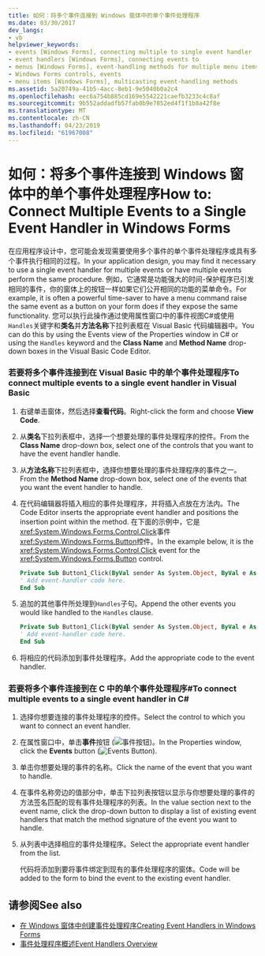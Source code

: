 ```yaml
---
title: 如何：将多个事件连接到 Windows 窗体中的单个事件处理程序
ms.date: 03/30/2017
dev_langs:
- vb
helpviewer_keywords:
- events [Windows Forms], connecting multiple to single event handler
- event handlers [Windows Forms], connecting events to
- menus [Windows Forms], event-handling methods for multiple menu items
- Windows Forms controls, events
- menu items [Windows Forms], multicasting event-handling methods
ms.assetid: 5a20749a-41b5-4acc-8eb1-9e5040b0a2c4
ms.openlocfilehash: eec6a754b885cd169e5542221caefb3233c4c8af
ms.sourcegitcommit: 9b552addadfb57fab0b9e7852ed4f1f1b8a42f8e
ms.translationtype: MT
ms.contentlocale: zh-CN
ms.lasthandoff: 04/23/2019
ms.locfileid: "61967008"
---
```

# <a name="how-to-connect-multiple-events-to-a-single-event-handler-in-windows-forms"></a><span data-ttu-id="262d2-102">如何：将多个事件连接到 Windows 窗体中的单个事件处理程序</span><span class="sxs-lookup"><span data-stu-id="262d2-102">How to: Connect Multiple Events to a Single Event Handler in Windows Forms</span></span>
<span data-ttu-id="262d2-103">在应用程序设计中，您可能会发现需要使用多个事件的单个事件处理程序或具有多个事件执行相同的过程。</span><span class="sxs-lookup"><span data-stu-id="262d2-103">In your application design, you may find it necessary to use a single event handler for multiple events or have multiple events perform the same procedure.</span></span> <span data-ttu-id="262d2-104">例如，它通常是功能强大的时间-保护程序已引发相同的事件，你的窗体上的按钮一样如果它们公开相同的功能的菜单命令。</span><span class="sxs-lookup"><span data-stu-id="262d2-104">For example, it is often a powerful time-saver to have a menu command raise the same event as a button on your form does if they expose the same functionality.</span></span> <span data-ttu-id="262d2-105">您可以执行此操作通过使用属性窗口中的事件视图C#或使用`Handles`关键字和**类名**并**方法名称**下拉列表框在 Visual Basic 代码编辑器中。</span><span class="sxs-lookup"><span data-stu-id="262d2-105">You can do this by using the Events view of the Properties window in C# or using the `Handles` keyword and the **Class Name** and **Method Name** drop-down boxes in the Visual Basic Code Editor.</span></span>  
  
### <a name="to-connect-multiple-events-to-a-single-event-handler-in-visual-basic"></a><span data-ttu-id="262d2-106">若要将多个事件连接到在 Visual Basic 中的单个事件处理程序</span><span class="sxs-lookup"><span data-stu-id="262d2-106">To connect multiple events to a single event handler in Visual Basic</span></span>  
  
1. <span data-ttu-id="262d2-107">右键单击窗体，然后选择**查看代码**。</span><span class="sxs-lookup"><span data-stu-id="262d2-107">Right-click the form and choose **View Code**.</span></span>  
  
2. <span data-ttu-id="262d2-108">从**类名**下拉列表框中，选择一个想要处理的事件处理程序的控件。</span><span class="sxs-lookup"><span data-stu-id="262d2-108">From the **Class Name** drop-down box, select one of the controls that you want to have the event handler handle.</span></span>  
  
3. <span data-ttu-id="262d2-109">从**方法名称**下拉列表框中，选择你想要处理的事件处理程序的事件之一。</span><span class="sxs-lookup"><span data-stu-id="262d2-109">From the **Method Name** drop-down box, select one of the events that you want the event handler to handle.</span></span>  
  
4. <span data-ttu-id="262d2-110">在代码编辑器将插入相应的事件处理程序，并将插入点放在方法内。</span><span class="sxs-lookup"><span data-stu-id="262d2-110">The Code Editor inserts the appropriate event handler and positions the insertion point within the method.</span></span> <span data-ttu-id="262d2-111">在下面的示例中，它是<xref:System.Windows.Forms.Control.Click>事件<xref:System.Windows.Forms.Button>控件。</span><span class="sxs-lookup"><span data-stu-id="262d2-111">In the example below, it is the <xref:System.Windows.Forms.Control.Click> event for the <xref:System.Windows.Forms.Button> control.</span></span>  
  
    ```vb  
    Private Sub Button1_Click(ByVal sender As System.Object, ByVal e As System.EventArgs) Handles Button1.Click  
    ' Add event-handler code here.  
    End Sub  
    ```  
  
5. <span data-ttu-id="262d2-112">追加的其他事件所处理到`Handles`子句。</span><span class="sxs-lookup"><span data-stu-id="262d2-112">Append the other events you would like handled to the `Handles` clause.</span></span>  
  
    ```vb  
    Private Sub Button1_Click(ByVal sender As System.Object, ByVal e As System.EventArgs) Handles Button1.Click, Button2.Click  
    ' Add event-handler code here.  
    End Sub  
    ```  
  
6. <span data-ttu-id="262d2-113">将相应的代码添加到事件处理程序。</span><span class="sxs-lookup"><span data-stu-id="262d2-113">Add the appropriate code to the event handler.</span></span>  
  
### <a name="to-connect-multiple-events-to-a-single-event-handler-in-c"></a><span data-ttu-id="262d2-114">若要将多个事件连接到在 C 中的单个事件处理程序\#</span><span class="sxs-lookup"><span data-stu-id="262d2-114">To connect multiple events to a single event handler in C\#</span></span>
  
1. <span data-ttu-id="262d2-115">选择你想要连接的事件处理程序的控件。</span><span class="sxs-lookup"><span data-stu-id="262d2-115">Select the control to which you want to connect an event handler.</span></span>  
  
2. <span data-ttu-id="262d2-116">在属性窗口中，单击**事件**按钮 (![事件按钮](./media/vxeventsbutton-propertieswindow.png "vxEventsButton_PropertiesWindow"))。</span><span class="sxs-lookup"><span data-stu-id="262d2-116">In the Properties window, click the **Events** button (![Events Button](./media/vxeventsbutton-propertieswindow.png "vxEventsButton_PropertiesWindow")).</span></span>  
  
3. <span data-ttu-id="262d2-117">单击你想要处理的事件的名称。</span><span class="sxs-lookup"><span data-stu-id="262d2-117">Click the name of the event that you want to handle.</span></span>  
  
4. <span data-ttu-id="262d2-118">在事件名称旁边的值部分中，单击下拉列表按钮以显示与你想要处理的事件的方法签名匹配的现有事件处理程序的列表。</span><span class="sxs-lookup"><span data-stu-id="262d2-118">In the value section next to the event name, click the drop-down button to display a list of existing event handlers that match the method signature of the event you want to handle.</span></span>  
  
5. <span data-ttu-id="262d2-119">从列表中选择相应的事件处理程序。</span><span class="sxs-lookup"><span data-stu-id="262d2-119">Select the appropriate event handler from the list.</span></span>  
  
     <span data-ttu-id="262d2-120">代码将添加到要将事件绑定到现有的事件处理程序的窗体。</span><span class="sxs-lookup"><span data-stu-id="262d2-120">Code will be added to the form to bind the event to the existing event handler.</span></span>  
  
## <a name="see-also"></a><span data-ttu-id="262d2-121">请参阅</span><span class="sxs-lookup"><span data-stu-id="262d2-121">See also</span></span>

- [<span data-ttu-id="262d2-122">在 Windows 窗体中创建事件处理程序</span><span class="sxs-lookup"><span data-stu-id="262d2-122">Creating Event Handlers in Windows Forms</span></span>](creating-event-handlers-in-windows-forms.md)
- [<span data-ttu-id="262d2-123">事件处理程序概述</span><span class="sxs-lookup"><span data-stu-id="262d2-123">Event Handlers Overview</span></span>](event-handlers-overview-windows-forms.md)
